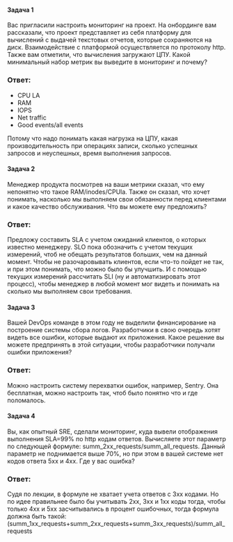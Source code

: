 #### Задача 1
Вас пригласили настроить мониторинг на проект. На онбординге вам рассказали, что проект представляет из себя платформу для вычислений с выдачей текстовых отчетов, которые сохраняются на диск. Взаимодействие с платформой осуществляется по протоколу http. Также вам отметили, что вычисления загружают ЦПУ. Какой минимальный набор метрик вы выведите в мониторинг и почему?

### Ответ:
* CPU LA
* RAM
* IOPS
* Net traffic
* Good events/all events

Потому что надо понимать какая нагрузка на ЦПУ, какая производительность при операциях записи, 
сколько успешных запросов и неуспешных, время выполнения запросов.
 
#### Задача 2
Менеджер продукта посмотрев на ваши метрики сказал, что ему непонятно что такое RAM/inodes/CPUla. Также он сказал, что хочет понимать, насколько мы выполняем свои обязанности перед клиентами и какое качество обслуживания. Что вы можете ему предложить?

### Ответ:
Предложу составить SLA с учетом ожиданий клиентов, о которых известно менеджеру. SLO пока 
обозначить с учетом текущих измерений, чтоб не обещать результатов больших, чем на данный 
момент. Чтобы не разочаровывать клиентов, если что-то пойдет не так, и при этом понимать, что 
можно было бы улучшить. И с помощью текущих измерений рассчитать SLI (ну и автоматизировать 
этот процесс), чтобы менеджер в любой момент мог видеть и понимать на сколько мы выполняем свои 
требования.

#### Задача 3
Вашей DevOps команде в этом году не выделили финансирование на построение системы сбора логов. Разработчики в свою очередь хотят видеть все ошибки, которые выдают их приложения. Какое решение вы можете предпринять в этой ситуации, чтобы разработчики получали ошибки приложения?

### Ответ:
Можно настроить систему перехватки ошибок, например, Sentry. Она бесплатная, можно настроить 
так, чтоб было понятно что и где поломалось.

#### Задача 4
Вы, как опытный SRE, сделали мониторинг, куда вывели отображения выполнения SLA=99% по http кодам ответов. Вычисляете этот параметр по следующей формуле: summ_2xx_requests/summ_all_requests. Данный параметр не поднимается выше 70%, но при этом в вашей системе нет кодов ответа 5xx и 4xx. Где у вас ошибка?

### Ответ:
Судя по лекции, в формуле не хватает учета ответов с 3хх кодами. Но по идее правильнее было 
бы учитывать 2хх, 3хх и 1хх коды тогда, чтобы только 4хх и 5хх засчитывались в процент 
ошибочных, тогда формула должна быть такой:
 (summ_1xx_requests+summ_2xx_requests+summ_3xx_requests)/summ_all_requests